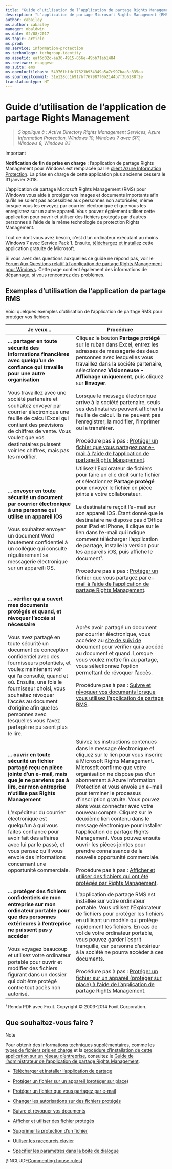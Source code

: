 ```yaml
---
title: "Guide d’utilisation de l’application de partage Rights Management - AIP"
description: "L’application de partage Microsoft Rights Management (RMS) pour Windows vous aide à protéger vos images et documents importants afin qu’ils ne soient pas accessibles aux personnes non autorisées, même lorsque vous les envoyez par courrier électronique ou que vous les enregistrez sur un autre appareil."
author: cabailey
ms.author: cabailey
manager: mbaldwin
ms.date: 02/08/2017
ms.topic: article
ms.prod: 
ms.service: information-protection
ms.technology: techgroup-identity
ms.assetid: eaf6d02c-aa36-4915-856e-49bb71ab1484
ms.reviewer: esaggese
ms.suite: ems
ms.openlocfilehash: 54976fbfdc17621b934349a5a7c997baa3c835aa
ms.sourcegitcommit: 31e128cc1b917bf767987f0b2144b7f3b6288f2e
translationtype: HT
---
```

# <a name="rights-management-sharing-application-user-guide"></a>Guide d’utilisation de l’application de partage Rights Management

>*S’applique à : Active Directory Rights Management Services, Azure Information Protection, Windows 10, Windows 7 avec SP1, Windows 8, Windows 8.1*

> [!IMPORTANT]
> **Notification de fin de prise en charge** : l’application de partage Rights Management pour Windows est remplacée par le [client Azure Information Protection](aip-client.md). La prise en charge de cette application plus ancienne cessera le 31 janvier 2018. 

L’application de partage Microsoft Rights Management (RMS) pour Windows vous aide à protéger vos images et documents importants afin qu’ils ne soient pas accessibles aux personnes non autorisées, même lorsque vous les envoyez par courrier électronique et que vous les enregistrez sur un autre appareil. Vous pouvez également utiliser cette application pour ouvrir et utiliser des fichiers protégés par d’autres personnes à l’aide de la même technologie de protection Rights Management.

Tout ce dont vous avez besoin, c’est d’un ordinateur exécutant au moins Windows 7 avec Service Pack 1. Ensuite, [téléchargez et installez](http://go.microsoft.com/fwlink/?LinkId=303970) cette application gratuite de Microsoft.

Si vous avez des questions auxquelles ce guide ne répond pas, voir le [Forum Aux Questions relatif à l’application de partage Rights Management pour Windows](http://go.microsoft.com/fwlink/?LinkId=303971). Cette page contient également des informations de dépannage, si vous rencontrez des problèmes.

## <a name="examples-for-using-the-rms-sharing-application"></a>Exemples d’utilisation de l’application de partage RMS
Voici quelques exemples d’utilisation de l’application de partage RMS pour protéger vos fichiers.

|Je veux...|Procédure|
|----------------|------------------|
|**... partager en toute sécurité des informations financières avec quelqu’un de confiance qui travaille pour une autre organisation**<br /><br />Vous travaillez avec une société partenaire et souhaitez envoyer par courrier électronique une feuille de calcul Excel qui contient des prévisions de chiffres de vente. Vous voulez que vos destinataires puissent voir les chiffres, mais pas les modifier.|Cliquez le bouton **Partage protégé** sur le ruban dans Excel, entrez les adresses de messagerie des deux personnes avec lesquelles vous travaillez dans la société partenaire, sélectionnez **Visionneuse - Affichage uniquement**, puis cliquez sur **Envoyer**.<br /><br />Lorsque le message électronique arrive à la société partenaire, seuls ses destinataires peuvent afficher la feuille de calcul. Ils ne peuvent pas l’enregistrer, la modifier, l’imprimer ou la transférer.<br /><br />Procédure pas à pas : [Protéger un fichier que vous partagez par e-mail à l’aide de l’application de partage Rights Management](sharing-app-protect-by-email.md).|
|**... envoyer en toute sécurité un document par courrier électronique à une personne qui utilise un appareil iOS**<br /><br />Vous souhaitez envoyer un document Word hautement confidentiel à un collègue qui consulte régulièrement sa messagerie électronique sur un appareil iOS.|Utilisez l’Explorateur de fichiers pour faire un clic droit sur le fichier et sélectionnez **Partage protégé** pour envoyer le fichier en pièce jointe à votre collaborateur.<br /><br />Le destinataire reçoit l’e-mail sur son appareil iOS. Étant donné que le destinataire ne dispose pas d’Office pour iPad et iPhone, il clique sur le lien dans l’e-mail qui indique comment télécharger l’application de partage, installe la version pour les appareils iOS, puis affiche le document¹.<br /><br />Procédure pas à pas : [Protéger un fichier que vous partagez par e-mail à l’aide de l’application de partage Rights Management](sharing-app-protect-by-email.md).|
|**... vérifier qui a ouvert mes documents protégés et quand, et révoquer l’accès si nécessaire**<br /><br />Vous avez partagé en toute sécurité un document de conception confidentiel avec des fournisseurs potentiels, et voulez maintenant voir qui l’a consulté, quand et où. Ensuite, une fois le fournisseur choisi, vous souhaitez révoquer l’accès au document d’origine afin que les personnes avec lesquelles vous l’avez partagé ne puissent plus le lire.|Après avoir partagé un document par courrier électronique, vous accédez au [site de suivi de document](http://go.microsoft.com/fwlink/?LinkId=529562) pour vérifier qui a accédé au document et quand. Lorsque vous voulez mettre fin au partage, vous sélectionnez l’option permettant de révoquer l’accès.<br /><br />Procédure pas à pas : [Suivre et révoquer vos documents lorsque vous utilisez l’application de partage RMS](sharing-app-track-revoke.md).|
|**... ouvrir en toute sécurité un fichier partagé reçu en pièce jointe d’un e-mail, mais que je ne parviens pas à lire, car mon entreprise n’utilise pas Rights Management**<br /><br />L’expéditeur du courrier électronique est quelqu’un à qui vous faites confiance pour avoir fait des affaires avec lui par le passé, et vous pensez qu’il vous envoie des informations concernant une opportunité commerciale.|Suivez les instructions contenues dans le message électronique et cliquez sur le lien pour vous inscrire à Microsoft Rights Management. Microsoft confirme que votre organisation ne dispose pas d’un abonnement à Azure Information Protection et vous envoie un e-mail pour terminer le processus d’inscription gratuite. Vous pouvez alors vous connecter avec votre nouveau compte. Cliquez sur le deuxième lien contenu dans le message électronique pour installer l’application de partage Rights Management. Vous pouvez ensuite ouvrir les pièces jointes pour prendre connaissance de la nouvelle opportunité commerciale.<br /><br />Procédure pas à pas : [Afficher et utiliser des fichiers qui ont été protégés par Rights Management](sharing-app-view-use-files.md).|
|**... protéger des fichiers confidentiels de mon entreprise sur mon ordinateur portable pour que des personnes extérieures à l’entreprise ne puissent pas y accéder**<br /><br />Vous voyagez beaucoup et utilisez votre ordinateur portable pour ouvrir et modifier des fichiers figurant dans un dossier qui doit être protégé contre tout accès non autorisé.|L’application de partage RMS est installée sur votre ordinateur portable. Vous utilisez l’Explorateur de fichiers pour protéger les fichiers en utilisant un modèle qui protège rapidement les fichiers. En cas de vol de votre ordinateur portable, vous pouvez garder l’esprit tranquille, car personne d’extérieur à la société ne pourra accéder à ces documents.<br /><br />Procédure pas à pas : [Protéger un fichier sur un appareil &#40;protéger sur place&#41; à l’aide de l’application de partage Rights Management](sharing-app-protect-in-place.md).|
¹ Rendu PDF avec Foxit. Copyright © 2003-2014 Foxit Corporation.

## <a name="what-do-you-want-to-do"></a>Que souhaitez-vous faire ?
> [!NOTE]
> Pour obtenir des informations techniques supplémentaires, comme les [types de fichiers pris en charge](sharing-app-admin-guide-technical.md#supported-file-types-and-file-name-extensions) et la [procédure d’installation de cette application sur un réseau d’entreprise](sharing-app-admin-guide.md#automatic-deployment-for-the-microsoft-rights-management-sharing-application), consultez le [Guide de l’administrateur de l’application de partage Rights Management](sharing-app-admin-guide.md).

- [Télécharger et installer l’application de partage](install-sharing-app.md)

- [Protéger un fichier sur un appareil (protéger sur place)](sharing-app-protect-in-place.md)

- [Protéger un fichier que vous partagez par e-mail](sharing-app-protect-by-email.md)

- [Changer les autorisations sur des fichiers protégés](sharing-app-reprotect-files.md)

- [Suivre et révoquer vos documents](sharing-app-track-revoke.md)

- [Afficher et utiliser des fichier protégés](sharing-app-view-use-files.md)

- [Supprimer la protection d’un fichier](sharing-app-remove-protection.md)

- [Utiliser les raccourcis clavier](sharing-app-keyboard-shortcuts.md)

- [Spécifier les paramètres dans la boîte de dialogue](sharing-app-dialog-box.md)

[!INCLUDE[Commenting house rules](../includes/houserules.md)]


